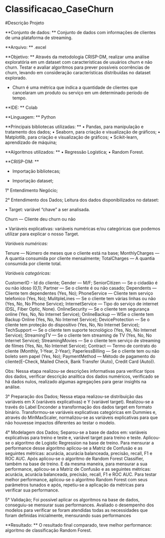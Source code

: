 # Classificacao_CaseChurn

#Descrição Projeto

**Conjunto de dados: **
Conjunto de dados com informações de clientes de uma plataforma de streaming.

**Arquivo: ** .excel

**Objetivo: **
Através da metodologia CRISP-DM, realizar uma análise exploratória em um dataset com características de usuários churn e não churn. Testar e avaliar algoritmos para prever possíveis ocorrências de churn, levando em consideração características distribuídas no dataset explorado.
- Churn é uma métrica que indica a quantidade de clientes que cancelaram um produto ou serviço em um determinado período de tempo.

**IDE: ** Colab

**Linguagem: ** Python

**Principais bibliotecas utilizadas: **
•	Pandas, para manipulação e tratamento dos dados;
•	Seaborn, para criação e visualização de gráficos;
•	Matplotlib, para criação e visualização de gráficos;
•	Scikit-learn, aprendizado de máquina;

**Algoritmos utilizados: **
•	Regressão Logística;
•	Random Forest.

**CRISP-DM: ** 

- Importação bibliotecas;

- Importação dataset;
  
1° Entendimento Negócio;

2° Entendimento dos Dados;
Leitura dos dados disponibilizados no dataset:

•	Target: variável “chave” a ser analisada.

Churn — Cliente deu churn ou não

•	Variáveis explicativas: variáveis numéricas e/ou categóricas que podemos utilizar para explicar o nosso Target.

*Variáveis numéricas:*

Tenure — Número de meses que o cliente está na base;
MonthlyCharges — A quantia consumida por cliente mensalmente;
TotalCharges — A quantia consumida por cliente total.

*Variáveis categóricas:*

CustomerID - Id do cliente;
Gender — M/F;
SeniorCitizen — Se o cidadão é ou não idoso (0,1);
Partner — Se o cliente é ou não casado;
Dependents — Cliente tem dependentes (Yes, No);
PhoneService — Cliente tem serviço telefonico (Yes, No);
MulitpleLines — Se o cliente tem várias linhas ou não (Yes, No, No Phone Service);
InternetService — Tipo do serviço de internet (DSL, Fiber Optic, None).
OnlineSecurity — Se o cliente tem segurança online (Yes, No, No Internet Service);
OnlineBackup — WSe o cliente tem Backup Online (Yes, No, No Internet Service);
DeviceProtection — Se o cliente tem proteção do dispositivo (Yes, No, No Internet Service);
TechSupport — Se o cliente tem suporte tecnológico (Yes, No, No Internet Service);
StreamingTV — Se o cliente tem streaming de TV (Yes, No, No Internet Service);
StreamingMovies — Se o cliente tem serviço de streaming de filmes (Yes, No, No Internet Service);
Contract — Termo de contrato do cliente (Monthly, 1-Year, 2-Year);
PaperlessBilling — Se o cliente tem ou não boleto sem papel (Yes, No);
PaymentMethod — Método de pagamento do cliente(E-Check, Mailed Check, Bank Transfer (Auto), Credit Card (Auto)).

Obs: Nessa etapa realizou-se descrições informativas para verificar tipos dos dados, verificar descrição analítica dos dados numéricos, verificado se há dados nulos, realizado algumas agregações para gerar insights na análise.

3° Preparação dos Dados;
Nessa etapa realizou-se distribuição das variáveis em X (variáveis explicativas) e Y (variável target). Realizou-se a través do Label Enconder a transformação dos dados target em formato binário. Transformou-se variáveis explicativas categóricas em Dummies e, através do MinMaxScaler, normalizou-se as variáveis explicativas para que não houvesse impactos diferentes ao testar o modelo. 

4° Modelagem dos Dados;
Separou-se a base de dados em: variáveis explicativas para treino e teste e, variável target para treino e teste.
Aplicou-se o algoritmo de Logistic Regression na base de treino. Para mensurar a performance desse algoritmo aplicou-se a Matriz de Confusão e as seguintes métricas: acurácia, acurácia balanceada, precisão, recall, F1 e ROC AUC.
Após aplicou-se o algoritmo de Random Forest Classifier, também na base de treino. E da mesma maneira, para mensurar a sua performance, aplicou-se a Matriz de Confusão e as seguintes métricas: acurácia, acurácia balanceada, precisão, recall, F1 e ROC AUC. 
Para testar melhor performance, aplicou-se o algoritmo Random Forest com seus parâmetros tunados e após, repetiu-se a aplicação da métricas para verificar sua performance.

5° Validação;
Foi possível aplicar os algoritmos na base de dados, conseguiu-se mensurar suas performances.
Avaliado o desempenho dos modelos para verificar se foram atendidas todas as necessidades que foram definidas inicialmente, mensurando suas performances

**Resultado: **
O resultado final comparado, teve melhor performance: algoritmo de classificação Random Forest.
